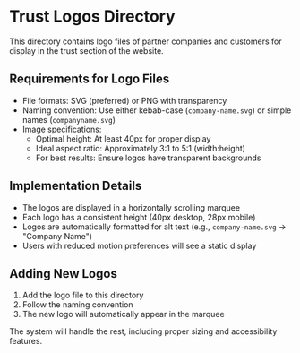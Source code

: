# Trust Logos Directory

This directory contains logo files of partner companies and customers for display in the trust section of the website.

## Requirements for Logo Files

- File formats: SVG (preferred) or PNG with transparency
- Naming convention: Use either kebab-case (`company-name.svg`) or simple names (`companyname.svg`)
- Image specifications:
  - Optimal height: At least 40px for proper display
  - Ideal aspect ratio: Approximately 3:1 to 5:1 (width:height)
  - For best results: Ensure logos have transparent backgrounds
  
## Implementation Details

- The logos are displayed in a horizontally scrolling marquee
- Each logo has a consistent height (40px desktop, 28px mobile)
- Logos are automatically formatted for alt text (e.g., `company-name.svg` → "Company Name")
- Users with reduced motion preferences will see a static display

## Adding New Logos

1. Add the logo file to this directory
2. Follow the naming convention
3. The new logo will automatically appear in the marquee

The system will handle the rest, including proper sizing and accessibility features. 